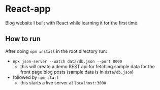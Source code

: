 # React-app

Blog website I built with React while learning it for the first time.

## How to run

After doing `npm install` in the root directory run:
- `npx json-server --watch data/db.json --port 8000`
  - this will create a demo REST api for fetching sample data for the front page blog posts (sample data is in `data/db.json`)
- followed by `npm start`
  - this starts a live server at `localhost:3000`
